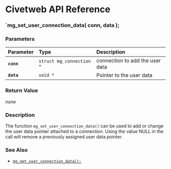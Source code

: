 # Civetweb API Reference

### `mg_set_user_connection_data( conn, data );

### Parameters

| Parameter | Type | Description |
| :--- | :--- | :--- |
|**`conn`**|`struct mg_connection *`|connection to add the user data|
|**`data`**|`void *`|Pointer to the user data|

### Return Value

*none*

### Description

The function `mg_set_user_connection_data()` can be used to add or change the user data pointer attached to a connection. Using the value NULL in the call will remove a previously assigned user data pointer.

### See Also

* [`mg_get_user_connection_data();`](mg_user_connection_data.md)
